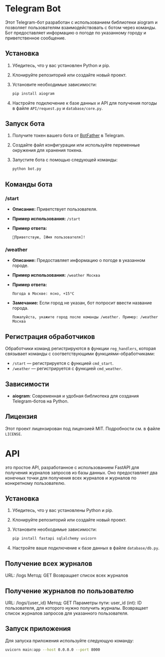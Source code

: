 # Telegram Bot

Этот Telegram-бот разработан с использованием библиотеки aiogram и позволяет пользователям взаимодействовать с ботом через команды. Бот предоставляет информацию о погоде по указанному городу и приветственное сообщение.

## Установка

1. Убедитесь, что у вас установлен Python и pip.
2. Клонируйте репозиторий или создайте новый проект.
3. Установите необходимые зависимости:

    ```bash
    pip install aiogram
    ```

4. Настройте подключение к базе данных и API для получения погоды в файле `API/request.py` и `database/core.py`.

## Запуск бота

1. Получите токен вашего бота от [BotFather](https://t.me/botfather) в Telegram.
2. Создайте файл конфигурации или используйте переменные окружения для хранения токена.
3. Запустите бота с помощью следующей команды:

    ```bash
    python bot.py
    ```

## Команды бота

### /start

- **Описание:** Приветствует пользователя.
- **Пример использования:** `/start`
- **Пример ответа:**

    ```
    🤩Приветствую, [Имя пользователя]!
    ```

### /weather

- **Описание:** Предоставляет информацию о погоде в указанном городе.
- **Пример использования:** `/weather Москва`
- **Пример ответа:**

    ```
    Погода в Москве: ясно, +15°C
    ```

- **Замечание:** Если город не указан, бот попросит ввести название города.

    ```
    Пожалуйста, укажите город после команды /weather. Пример: /weather Москва
    ```

## Регистрация обработчиков

Обработчики команд регистрируются в функции `reg_handlers`, которая связывает команды с соответствующими функциями-обработчиками:

- `/start` — регистрируется с функцией `cmd_start`.
- `/weather` — регистрируется с функцией `cmd_weather`.

## Зависимости

- **aiogram**: Современная и удобная библиотека для создания Telegram-ботов на Python.

## Лицензия

Этот проект лицензирован под лицензией MIT. Подробности см. в файле `LICENSE`.


# API

это простое API, разработанное с использованием FastAPI для получения журналов запросов из базы данных. Оно предоставляет два конечных точки для получения всех журналов и журналов по конкретному пользователю.

## Установка

1. Убедитесь, что у вас установлены Python и pip.
2. Клонируйте репозиторий или создайте новый проект.
3. Установите необходимые зависимости:

    ```bash
    pip install fastapi sqlalchemy uvicorn
    ```

4. Настройте ваше подключение к базе данных в файле `database/db.py`.

## Получение всех журналов
URL: /logs
Метод: GET
Возвращает список всех журналов

## Получение журналов по пользователю
URL: /logs/{user_id}
Метод: GET
Параметры пути: user_id (int): ID пользователя, для которого нужно получить журналы.
Возвращает список журналов запросов для указанного пользователя.

## Запуск приложения

Для запуска приложения используйте следующую команду:

```bash
uvicorn main:app --host 0.0.0.0 --port 8000
